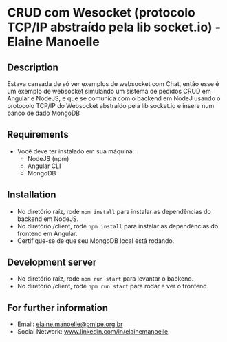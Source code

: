 # CRUD com Wesocket (protocolo TCP/IP abstraído pela lib socket.io) - Elaine Manoelle

## Description

Estava cansada de só ver exemplos de websocket com Chat, então esse é um exemplo de websocket simulando um sistema de pedidos CRUD em Angular e NodeJS, e que se comunica com o backend em NodeJ usando o protocolo TCP/IP do Websocket abstraído pela lib socket.io e insere num banco de dado MongoDB

## Requirements
* Você deve ter instalado em sua máquina:
  * NodeJS (npm)
  * Angular CLI
  * MongoDB
  
## Installation

* No diretório raíz, rode `npm install` para instalar as dependências do backend em NodeJS.
* No diretório /client, rode `npm install` para instalar as dependências do frontend em Angular.
* Certifique-se de que seu MongoDB local está rodando.

## Development server

* No diretório raíz, rode `npm run start` para levantar o backend. 
* No diretório /client, rode `npm run start` para rodar e ver o frontend.

## For further information

* Email: elaine.manoelle@pmipe.org.br
* Social Network: www.linkedin.com/in/elainemanoelle.
